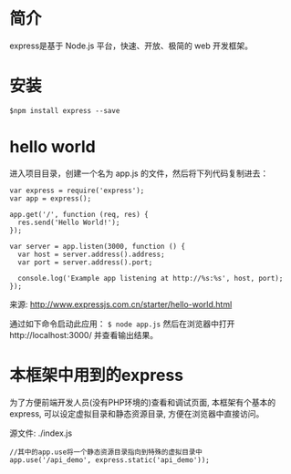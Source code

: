 简介
====
express是基于 Node.js 平台，快速、开放、极简的 web 开发框架。

安装
====
```
$npm install express --save
```

hello world
===========
进入项目目录，创建一个名为 app.js 的文件，然后将下列代码复制进去：
```
var express = require('express');
var app = express();

app.get('/', function (req, res) {
  res.send('Hello World!');
});

var server = app.listen(3000, function () {
  var host = server.address().address;
  var port = server.address().port;

  console.log('Example app listening at http://%s:%s', host, port);
});
```
来源: http://www.expressjs.com.cn/starter/hello-world.html

通过如下命令启动此应用：
```$ node app.js```
然后在浏览器中打开 http://localhost:3000/ 并查看输出结果。

本框架中用到的express
==================
为了方便前端开发人员(没有PHP环境的)查看和调试页面, 本框架有个基本的express, 可以设定虚拟目录和静态资源目录, 方便在浏览器中直接访问。

源文件: ./index.js
```
//其中的app.use将一个静态资源目录指向到特殊的虚拟目录中
app.use('/api_demo', express.static('api_demo'));
```